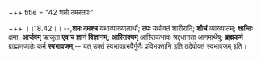+++
title = "42 शमो दमस्तपः"

+++
।।18.42।। --,**शमः दमश्च** यथाव्याख्यातार्थौ; **तपः** यथोक्तं शारीरादि;
**शौचं** व्याख्यातम्; **क्षान्तिः** क्षमा; **आर्जवम्** ऋजुता **एव च
ज्ञानं विज्ञानम्; आस्तिक्यम्** आस्तिकभावः श्रद्दधानता आगमार्थेषु;
**ब्रह्मकर्म** ब्राह्मणजातेः कर्म **स्वभावजम्** -- यत् उक्तं
स्वभावप्रभवैर्गुणैः प्रविभक्तानि इति तदेवोक्तं स्वभावजम् इति।।
